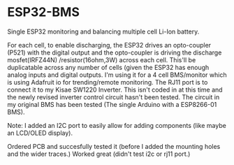 # ESP32-BMS
Single ESP32 monitoring and balancing multiple cell Li-Ion battery.

For each cell, to enable discharging, the ESP32 drives an opto-coupler (P521) with the digital output and the opto-coupler is driving the discharge mosfet(IRFZ44N) /resistor(16ohm,3W) across each cell. This'll be duplicatable across any number of cells (given the ESP32 has enough analog inputs and digital outputs. I'm using it for a 4 cell BMS/monitor which is using Adafruit io for trending/remote monitoring. The RJ11 port is to connect it to my Kisae SW1220 Inverter. This isn't coded in at this time and the newly revised inverter control circuit hasn't been tested. The circuit in my original BMS has been tested (The single Arduino with a ESP8266-01 BMS).  

Note:  I added an I2C port to easily allow for adding components (like maybe an LCD/OLED display).

Ordered PCB and succesfully tested it (before I added the mounting holes and the wider traces.)   Worked great (didn't test i2c or rj11 port.)
